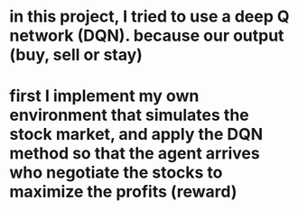 # in this project, I tried to use a deep Q network (DQN). because our output (buy, sell or stay)

# first I implement my own environment that simulates the stock market, and apply the DQN method so that the agent arrives who negotiate the stocks to maximize the profits (reward)

